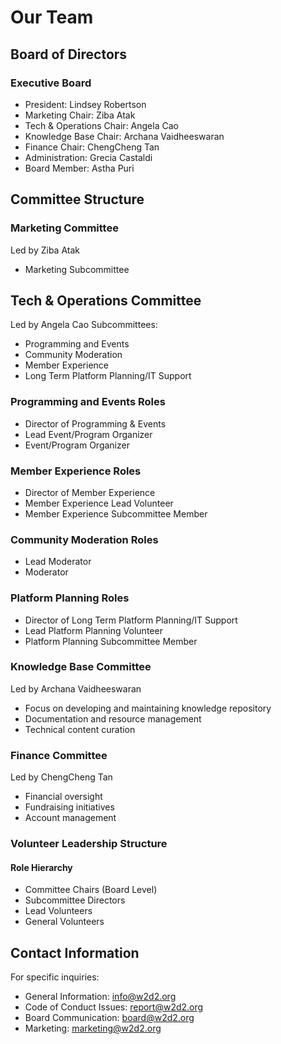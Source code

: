 # Our Team
## Board of Directors
### Executive Board
- President: Lindsey Robertson
- Marketing Chair: Ziba Atak
- Tech & Operations Chair: Angela Cao
- Knowledge Base Chair: Archana Vaidheeswaran
- Finance Chair: ChengCheng Tan
- Administration: Grecia Castaldi
- Board Member: Astha Puri

## Committee Structure
### Marketing Committee
Led by Ziba Atak
- Marketing Subcommittee

## Tech & Operations Committee
Led by Angela Cao
Subcommittees:
- Programming and Events
- Community Moderation
- Member Experience
- Long Term Platform Planning/IT Support

### Programming and Events Roles
- Director of Programming & Events
- Lead Event/Program Organizer
- Event/Program Organizer

### Member Experience Roles
- Director of Member Experience
- Member Experience Lead Volunteer
- Member Experience Subcommittee Member

### Community Moderation Roles
- Lead Moderator
- Moderator

### Platform Planning Roles
- Director of Long Term Platform Planning/IT Support
- Lead Platform Planning Volunteer
- Platform Planning Subcommittee Member

### Knowledge Base Committee
Led by Archana Vaidheeswaran
- Focus on developing and maintaining knowledge repository
- Documentation and resource management
- Technical content curation

### Finance Committee
Led by ChengCheng Tan
- Financial oversight
- Fundraising initiatives
- Account management

### Volunteer Leadership Structure
#### Role Hierarchy
- Committee Chairs (Board Level)
- Subcommittee Directors
- Lead Volunteers
- General Volunteers

## Contact Information
For specific inquiries:
- General Information: info@w2d2.org
- Code of Conduct Issues: report@w2d2.org
- Board Communication: board@w2d2.org
- Marketing: marketing@w2d2.org
